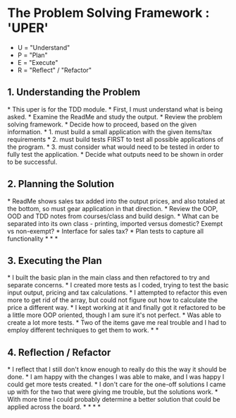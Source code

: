 <h1>The Problem Solving Framework : 'UPER'</h1>

* U = "Understand"
* P = "Plan"
* E = "Execute"
* R = "Reflect" / "Refactor"

<h2>1. Understanding the Problem</h2>
* This uper is for the TDD module.
* First, I must understand what is being asked.
* Examine the ReadMe and study the output.
* Review the problem solving framework.
* Decide how to proceed, based on the given information.
*	1. must build a small application with the given items/tax requirements
*	2. must build tests FIRST to test all possible applications of the program.
*	3. must consider what would need to be tested in order to fully test the application.
* Decide what outputs need to be shown in order to be successful.
<h2>
    2. Planning the Solution
</h2>
* ReadMe shows sales tax added into the output prices, and also totaled at the bottom, so must gear application in that direction.
* Review the OOP, OOD and TDD notes from courses/class and build design.
* What can be separated into its own class - printing, imported versus domestic? Exempt vs non-exempt?
* Interface for sales tax?
* Plan tests to capture all functionality
* 
*
*
<h2>
    3. Executing the Plan
</h2>
* I built the basic plan in the main class and then refactored to try and separate concerns.
* I created more tests as I coded, trying to test the basic input output, pricing and tax calculations.
* I attempted to refactor this even more to get rid of the array, but could not figure out how to calculate the price a different way.
* I kept working at it and finally got it refactored to be a little more OOP oriented, though I am sure it's not perfect.
* Was able to create a lot more tests.
* Two of the items gave me real trouble and I had to employ different techniques to get them to work.
*
*
<h2>
    4. Reflection / Refactor
</h2>
* I reflect that I still don't know enough to really do this the way it should be done. 
* I am happy with the changes I was able to make, and I was happy I could get more tests created.
* I don't care for the one-off solutions I came up with for the two that were giving me trouble, but the solutions work.
* With more time I could probably determine a better solution that could be applied across the board.
*
*
*
*